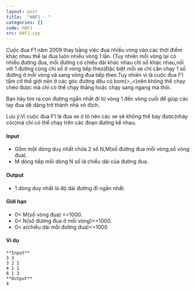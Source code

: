 ```yaml
---
layout: post
title:  "HAF1 - "
categories: []
code: HAF1
src: HAF1.cpp
---
```




Cuộc đua F1 năm 2009 thay bằng việc đua nhiều vòng vào các thời điểm khác nhau thể lại đua luôn nhiều vòng 1 lần. (Tuy nhiên mỗi vòng lại có nhiều đường đua, mỗi đường có chiều dài khác nhau chỉ số khác nhau,nối với 1 đường cùng chỉ số ở vòng tiếp theo)Đặc biệt mỗi xe chỉ cần chạy 1 số đường ở mỗi vòng và sang vòng đua tiếp theo.Tuy nhiên vì là cuộc đua F1 tầm cỡ thế giới nên ở các góc đường đều có bom(>\_<)nên không thể chạy chéo được mà chỉ có thể chạy thẳng hoặc chạy sang ngang mà thôi.

Bạn hăy tìm ra con đường ngắn nhất đi từ vòng 1 đến vòng cuối để giúp các tay đua dễ dàng trở thành nhà vô địch.

Lưu ý:Vì cuộc đua F1 là đua xe ô tô nên các xe sẽ không thể bay được(nhảy cóc)mà chỉ có thể chạy trên các đoạn đường kề nhau.

#### Input

*   Gồm một dòng duy nhất chứa 2 số N,M(số đường đua mỗi vòng,số vòng đua).
*   M dòng tiếp mỗi dòng N số là chiều dài của đường đua.

#### Output

*   1 dòng duy nhất là độ dài đường đi ngắn nhất.

#### Giới hạn

*   0< M(số vòng đua) <=1000.
*   0< N(số đường đua ở mỗi vòng)<=1000.
*   0< a(chiều dài mỗi đường đua)<=1000

#### Ví dụ

```
**Input**
3 3
3 2 1
4 1 1
8 1 3
**Output**
4

```

<!--more-->

